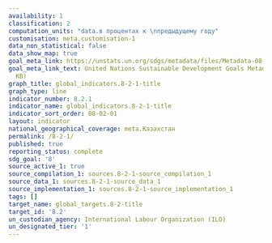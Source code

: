 ```yaml
---
availability: 1
classification: 2
computation_units: "data.в процентах к \nпредыдущему году"
customisation: meta.customisation-1
data_non_statistical: false
data_show_map: true
goal_meta_link: https://unstats.un.org/sdgs/metadata/files/Metadata-08-02-01.pdf
goal_meta_link_text: United Nations Sustainable Development Goals Metadata (PDF 384
  KB)
graph_title: global_indicators.8-2-1-title
graph_type: line
indicator_number: 8.2.1
indicator_name: global_indicators.8-2-1-title
indicator_sort_order: 08-02-01
layout: indicator
national_geographical_coverage: meta.Казахстан
permalink: /8-2-1/
published: true
reporting_status: complete
sdg_goal: '8'
source_active_1: true
source_compilation_1: sources.8-2-1-source_compilation_1
source_data_1: sources.8-2-1-source_data_1
source_implementation_1: sources.8-2-1-source_implementation_1
tags: []
target_name: global_targets.8-2-title
target_id: '8.2'
un_custodian_agency: International Labour Organization (ILO)
un_designated_tier: '1'
---
```

